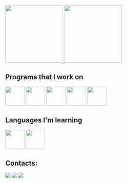 <div>
  <a href="https://github.com/micristinar">
    <img loading="lazy" height="180em" src="https://github-readme-stats.vercel.app/api/top-langs/?username=micristinar&layout=compact&langs_count=7&theme=dark"/>
    <img loading="lazy" height="180em" src="https://github-readme-stats.vercel.app/api?username=micristinar&show_icons=true&theme=dark&include_all_commits=true&count_private=true"/>
  </a>
</div>

## Programs that I work on

<img loading="lazy" src="https://cdn.jsdelivr.net/gh/devicons/devicon@latest/icons/photoshop/photoshop-original.svg" width="60" height="60"/> <img loading="lazy" src="https://cdn.jsdelivr.net/gh/devicons/devicon@latest/icons/illustrator/illustrator-plain.svg" width="60" height="60"/> <img loading="lazy" src="https://cdn.jsdelivr.net/gh/devicons/devicon@latest/icons/xd/xd-original.svg" width="60" height="60"/> <img loading="lazy" src="https://cdn.jsdelivr.net/gh/devicons/devicon@latest/icons/canva/canva-original.svg" width="60" height="60"/> <img loading="lazy" src="https://cdn.jsdelivr.net/gh/devicons/devicon@latest/icons/wordpress/wordpress-original.svg" width="60" height="60"/>

## Languages ​​I'm learning
<img loading="lazy" src="https://cdn.jsdelivr.net/gh/devicons/devicon@latest/icons/html5/html5-plain-wordmark.svg" width="60" height="60"/> <img loading="lazy" src="https://cdn.jsdelivr.net/gh/devicons/devicon@latest/icons/css3/css3-plain-wordmark.svg" width="60" height="60"/>


## Contacts:

<div>
<a href="https://www.instagram.com/_micristinar/" target="_blank"><img loading="lazy" src="https://img.shields.io/badge/-Instagram-%23E4405F?style=for-the-badge&logo=instagram&logoColor=white" target="_blank"></a>
<a href = "mailto:mih.crds@gmail.com"><img loading="lazy" src="https://img.shields.io/badge/Gmail-D14836?style=for-the-badge&logo=gmail&logoColor=white" target="_blank"></a>
<a href="https://www.linkedin.com/in/millacristina/" target="_blank"><img loading="lazy" src="https://img.shields.io/badge/-LinkedIn-%230077B5?style=for-the-badge&logo=linkedin&logoColor=white" target="_blank"></a>   
</div>
